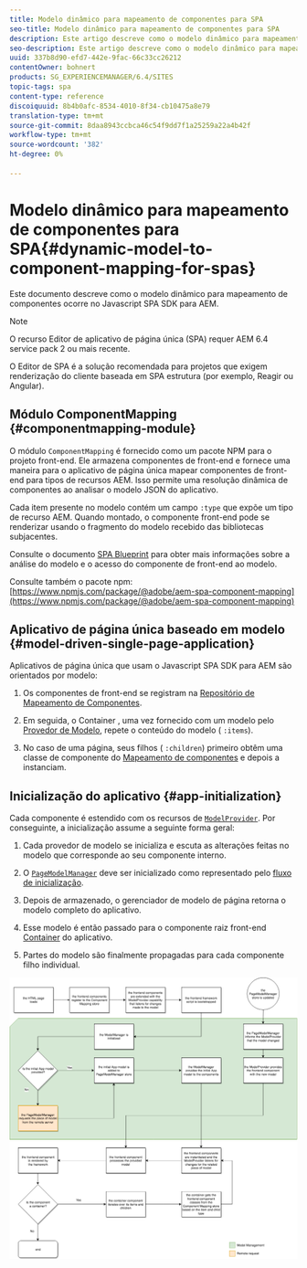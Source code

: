 ```yaml
---
title: Modelo dinâmico para mapeamento de componentes para SPA
seo-title: Modelo dinâmico para mapeamento de componentes para SPA
description: Este artigo descreve como o modelo dinâmico para mapeamento de componentes ocorre no Javascript SPA SDK para AEM.
seo-description: Este artigo descreve como o modelo dinâmico para mapeamento de componentes ocorre no Javascript SPA SDK para AEM.
uuid: 337b8d90-efd7-442e-9fac-66c33cc26212
contentOwner: bohnert
products: SG_EXPERIENCEMANAGER/6.4/SITES
topic-tags: spa
content-type: reference
discoiquuid: 8b4b0afc-8534-4010-8f34-cb10475a8e79
translation-type: tm+mt
source-git-commit: 8daa8943ccbca46c54f9dd7f1a25259a22a4b42f
workflow-type: tm+mt
source-wordcount: '382'
ht-degree: 0%

---
```



# Modelo dinâmico para mapeamento de componentes para SPA{#dynamic-model-to-component-mapping-for-spas}

Este documento descreve como o modelo dinâmico para mapeamento de componentes ocorre no Javascript SPA SDK para AEM.

>[!NOTE]
>O recurso Editor de aplicativo de página única (SPA) requer AEM 6.4 service pack 2 ou mais recente.
>
>O Editor de SPA é a solução recomendada para projetos que exigem renderização do cliente baseada em SPA estrutura (por exemplo, Reagir ou Angular).

## Módulo ComponentMapping {#componentmapping-module}

O módulo `ComponentMapping` é fornecido como um pacote NPM para o projeto front-end. Ele armazena componentes de front-end e fornece uma maneira para o aplicativo de página única mapear componentes de front-end para tipos de recursos AEM. Isso permite uma resolução dinâmica de componentes ao analisar o modelo JSON do aplicativo.

Cada item presente no modelo contém um campo `:type` que expõe um tipo de recurso AEM. Quando montado, o componente front-end pode se renderizar usando o fragmento do modelo recebido das bibliotecas subjacentes.

Consulte o documento [SPA Blueprint](/help/sites-developing/spa-blueprint.md) para obter mais informações sobre a análise do modelo e o acesso do componente de front-end ao modelo.

Consulte também o pacote npm: [https://www.npmjs.com/package/@adobe/aem-spa-component-mapping](https://www.npmjs.com/package/@adobe/aem-spa-component-mapping)

## Aplicativo de página única baseado em modelo {#model-driven-single-page-application}

Aplicativos de página única que usam o Javascript SPA SDK para AEM são orientados por modelo:

1. Os componentes de front-end se registram na [Repositório de Mapeamento de Componentes](/help/sites-developing/spa-dynamic-model-to-component-mapping.md#componentmapping-module).
1. Em seguida, o Container [](/help/sites-developing/spa-blueprint.md#container), uma vez fornecido com um modelo pelo [Provedor de Modelo](/help/sites-developing/spa-blueprint.md#the-model-provider), repete o conteúdo do modelo ( `:items`).

1. No caso de uma página, seus filhos ( `:children`) primeiro obtêm uma classe de componente do [Mapeamento de componentes](/help/sites-developing/spa-blueprint.md#componentmapping) e depois a instanciam.

## Inicialização do aplicativo {#app-initialization}

Cada componente é estendido com os recursos de [ `ModelProvider`](/help/sites-developing/spa-blueprint.md#the-model-provider). Por conseguinte, a inicialização assume a seguinte forma geral:

1. Cada provedor de modelo se inicializa e escuta as alterações feitas no modelo que corresponde ao seu componente interno.
1. O [ `PageModelManager`](/help/sites-developing/spa-blueprint.md#pagemodelmanager) deve ser inicializado como representado pelo [fluxo de inicialização](/help/sites-developing/spa-blueprint.md).

1. Depois de armazenado, o gerenciador de modelo de página retorna o modelo completo do aplicativo.
1. Esse modelo é então passado para o componente raiz front-end [Container](/help/sites-developing/spa-blueprint.md#container) do aplicativo.
1. Partes do modelo são finalmente propagadas para cada componente filho individual.

![app_model_initialization](assets/app_model_initialization.png)

